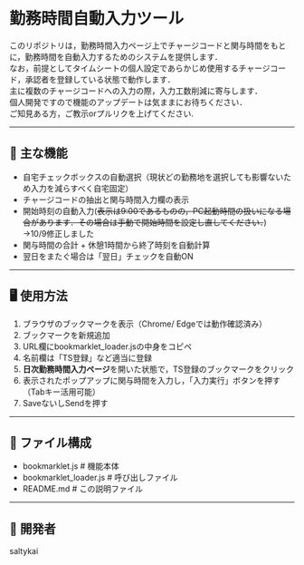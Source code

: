 # 勤務時間自動入力ツール

このリポジトリは，勤務時間入力ページ上でチャージコードと関与時間をもとに，勤務時間を自動入力するためのシステムを提供します．<br>
なお，前提としてタイムシートの個人設定であらかじめ使用するチャージコード，承認者を登録している状態で動作します．<br>
主に複数のチャージコードへの入力の際，入力工数削減に寄与します．<br>
個人開発ですので機能のアップデートは気ままにお待ちください．<br>
ご知見ある方，ご教示orプルリクを上げてください.

---

## 🔧 主な機能

- 自宅チェックボックスの自動選択（現状どの勤務地を選択しても影響ないため入力を減らすべく自宅固定）
- チャージコードの抽出と関与時間入力欄の表示
- 開始時刻の自動入力(~~表示は9:00であるものの，PC起動時間の扱いになる場合があります．その場合は手動で開始時間を設定し直してください．~~) <br> →10/9修正しました
- 関与時間の合計 + 休憩1時間から終了時刻を自動計算
- 翌日をまたぐ場合は「翌日」チェックを自動ON

---

## 🖥️ 使用方法

1. ブラウザのブックマークを表示（Chrome/ Edgeでは動作確認済み）
2. ブックマークを新規追加
3. URL欄にbookmarklet_loader.jsの中身をコピペ
4. 名前欄は「TS登録」など適当に登録
5. **日次勤務時間入力ページ**を開いた状態で，TS登録のブックマークをクリック
6. 表示されたポップアップに関与時間を入力し，「入力実行」ボタンを押す（Tabキー活用可能）
7. SaveないしSendを押す

---

## 📁 ファイル構成
- bookmarklet.js         # 機能本体
- bookmarklet_loader.js  # 呼び出しファイル
- README.md              # この説明ファイル

---

## 👤 開発者
saltykai

